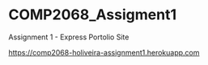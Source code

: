 # COMP2068_Assigment1
Assignment 1 - Express Portolio Site 

https://comp2068-holiveira-assignment1.herokuapp.com
